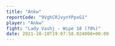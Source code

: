 ```yaml
---
title: "Ankw"
reportCode: "9VghCRJvynYPpxG1"
player: "Ankw"
fight: "Lady Vashj - Wipe 10 (70%)"
date: 2021-10-10T19:07:58.024000+00:00
---
```


